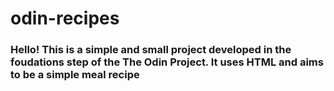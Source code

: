 # odin-recipes

### Hello! This is a simple and small project developed in the foudations step of the The Odin Project. It uses HTML and aims to be a simple meal recipe
